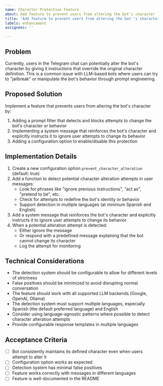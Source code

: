 ```yaml
---
name: Character Protection Feature
about: Add feature to prevent users from altering the bot's character
title: 'Add feature to prevent users from altering the bot''s character'
labels: enhancement
assignees: ''

---
```


## Problem

Currently, users in the Telegram chat can potentially alter the bot's character by giving it instructions that override the original character definition. This is a common issue with LLM-based bots where users can try to "jailbreak" or manipulate the bot's behavior through prompt engineering.

## Proposed Solution

Implement a feature that prevents users from altering the bot's character by:

1. Adding a prompt filter that detects and blocks attempts to change the bot's character or behavior
2. Implementing a system message that reinforces the bot's character and explicitly instructs it to ignore user attempts to change its behavior
3. Adding a configuration option to enable/disable this protection

## Implementation Details

1. Create a new configuration option `prevent_character_alteration` (default: true)
2. Add a function to detect potential character alteration attempts in user messages:
   * Look for phrases like "ignore previous instructions", "act as", "pretend to be", etc.
   * Check for attempts to redefine the bot's identity or behavior
   * Support detection in multiple languages (at minimum Spanish and English)
3. Add a system message that reinforces the bot's character and explicitly instructs it to ignore user attempts to change its behavior
4. When a potential alteration attempt is detected:
   * Either ignore the message
   * Or respond with a predefined message explaining that the bot cannot change its character
   * Log the attempt for monitoring

## Technical Considerations

* The detection system should be configurable to allow for different levels of strictness
* False positives should be minimized to avoid disrupting normal conversation
* The feature should work with all supported LLM backends (Google, OpenAI, Ollama)
* The detection system must support multiple languages, especially Spanish (the default preferred language) and English
* Consider using language-agnostic patterns where possible to detect character alteration attempts
* Provide configurable response templates in multiple languages

## Acceptance Criteria

- [ ] Bot consistently maintains its defined character even when users attempt to alter it
- [ ] Configuration option works as expected
- [ ] Detection system has minimal false positives
- [ ] Feature works correctly with messages in different languages
- [ ] Feature is well-documented in the README